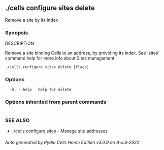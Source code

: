## ./cells configure sites delete

Remove a site by its index

### Synopsis


DESCRIPTION

  Remove a site binding Cells to an address, by providing its index.
  See 'sites' command help for more info about Sites management.


```
./cells configure sites delete [flags]
```

### Options

```
  -h, --help   help for delete
```

### Options inherited from parent commands

```
```

### SEE ALSO

* [./cells configure sites](./cells-configure-sites)	 - Manage site addresses

###### Auto generated by Pydio Cells Home Edition v3.0.9 on 8-Jul-2022
